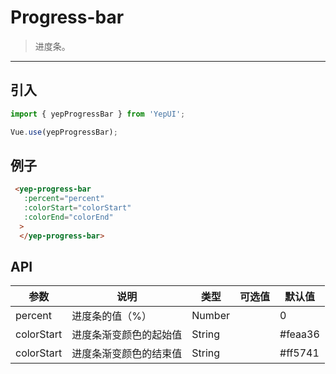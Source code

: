 # Progress-bar

> 进度条。

-------------

## 引入

```javascript
import { yepProgressBar } from 'YepUI';

Vue.use(yepProgressBar);
```

## 例子

```html
 <yep-progress-bar 
   :percent="percent"
   :colorStart="colorStart"
   :colorEnd="colorEnd"
  >
  </yep-progress-bar>
```

## API
| 参数 | 说明 | 类型 | 可选值 | 默认值 |
|------|-------|---------|-------|--------|
| percent | 进度条的值（%） | Number | | 0 |
| colorStart | 进度条渐变颜色的起始值 | String | | #feaa36 |
| colorStart | 进度条渐变颜色的结束值 | String | | #ff5741 |

